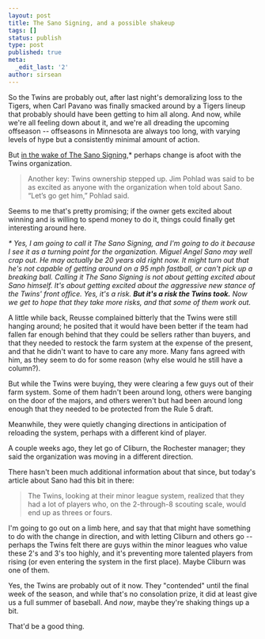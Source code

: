 ```yaml
---
layout: post
title: The Sano Signing, and a possible shakeup
tags: []
status: publish
type: post
published: true
meta:
  _edit_last: '2'
author: sirsean
---
```

So the Twins are probably out, after last night's demoralizing loss to the Tigers, when Carl Pavano was finally smacked around by a Tigers lineup that probably should have been getting to him all along. And now, while we're all feeling down about it, and we're all dreading the upcoming offseason -- offseasons in Minnesota are always too long, with varying levels of hype but a consistently minimal amount of action.

But [in the wake of The Sano Signing](http://blogs2.startribune.com/blogs/neal/2009/09/30/sano-deal-is-official/),* perhaps change is afoot with the Twins organization.

> Another key: Twins ownership stepped up. Jim Pohlad was said to be as excited as anyone with the organization when told about Sano. “Let’s go get him,” Pohlad said.

Seems to me that's pretty promising; if the owner gets excited about winning and is willing to spend money to do it, things could finally get interesting around here.

_* Yes, I am going to call it The Sano Signing, and I'm going to do it because I see it as a turning point for the organization. Miguel Angel Sano may well crap out. He may actually be 20 years old right now. It might turn out that he's not capable of getting around on a 95 mph fastball, or can't pick up a breaking ball. Calling it The Sano Signing is not about getting excited about Sano himself. It's about getting excited about the aggressive new stance of the Twins' front office. Yes, it's a risk. **But it's a risk the Twins took.** Now we get to hope that they take more risks, and that some of them work out._

A little while back, Reusse complained bitterly that the Twins were still hanging around; he posited that it would have been better if the team had fallen far enough behind that they could be sellers rather than buyers, and that they needed to restock the farm system at the expense of the present, and that he didn't want to have to care any more. Many fans agreed with him, as they seem to do for some reason (why else would he still have a column?).

But while the Twins were buying, they were clearing a few guys out of their farm system. Some of them hadn't been around long, others were banging on the door of the majors, and others weren't but had been around long enough that they needed to be protected from the Rule 5 draft.

Meanwhile, they were quietly changing directions in anticipation of reloading the system, perhaps with a different kind of player.

A couple weeks ago, they let go of Cliburn, the Rochester manager; they said the organization was moving in a different direction.

There hasn't been much additional information about that since, but today's article about Sano had this bit in there:

> The Twins, looking at their minor league system, realized that they had a lot of players who, on the 2-through-8 scouting scale, would end up as threes or fours.

I'm going to go out on a limb here, and say that that might have something to do with the change in direction, and with letting Cliburn and others go -- perhaps the Twins felt there are guys within the minor leagues who value these 2's and 3's too highly, and it's preventing more talented players from rising (or even entering the system in the first place). Maybe Cliburn was one of them.

Yes, the Twins are probably out of it now. They "contended" until the final week of the season, and while that's no consolation prize, it did at least give us a full summer of baseball. And _now_, maybe they're shaking things up a bit.

That'd be a good thing.
